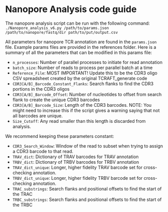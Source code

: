 # Nanopore Analysis code guide

The nanopore analysis script can be run with the following command:
`./Nanopore_analysis_v6.py /path/to/params.json /path/to/nanopore/fastq/dir path/to/put/output.csv`

All parameters for nanopore TCR annotation are found in the `params.json` file. Example params files are provided in the references folder. Here is a summary of all the parameters that can be modified in this params file:

- `n_processes`: Number of parallel processes to initiate for read annotation
- `batch_size`: Number of reads to process per parallel batch at a time
- `Reference_File`: MOST IMPORTANT! Update this to be the CDR3 oligo CSV spreadsheet created by the original TCRAFT_generate code
- `CDR3[A/B]_Barcode_Constant_Flanks`: Search flanks to find the CDR3 portions in the CDR3 oligos
- `CDR3[A/B]_Barcode_Offset`: Number of nucleotides to offset from search flank to create the unique CDR3 barcodes
- `CDR3[A/B]_Barcode_Size`: Length of the CDR3 barcodes. NOTE: You might need to increase this if the script gives a warning saying that not all barcodes are unique.
- `Size_Cutoff`: Any read smaller than this length is discarded from analysis.

We recommend keeping these parameters constant:
- `CDR3_Search_Window`: Window of the read to subset when trying to assign a CDR3 barcode to that read.
- `TRAV_dict`: Dictionary of TRAV barcodes for TRAV annotation
- `TRBV_dict`: Dictionary of TRBV barcodes for TRBV annotation
- `TRAV_dict_unique`: Longer, higher fidelity TRAV barcode set for cross-checking annotation.
- `TRBV_dict_unique`: Longer, higher fidelity TRBV barcode set for cross-checking annotation.
- `TRAC_substrings`: Search flanks and positional offsets to find the start of the TRAC
- `TRBC_substrings`: Search flanks and positional offsets to find the start of the TRBC